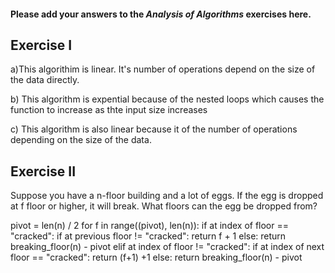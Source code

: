 #### Please add your answers to the ***Analysis of  Algorithms*** exercises here.

## Exercise I

a)This algorithim is linear. It's number of operations depend on the size of the data directly. 


b) This algorithm is expential because of the nested loops which causes the function to increase as thte input size increases


c) This algorithm is also linear because it of the number of operations depending on the size of the data.

## Exercise II

Suppose you have a n-floor building and a lot of eggs. If the egg is dropped at f floor or higher, it will break. What floors can the egg be dropped from?

pivot = len(n) / 2
for f in range((pivot), len(n)):
    if at index of floor == "cracked":
    if at previous floor != "cracked":
        return f + 1
    else:
        return breaking_floor(n) - pivot
    elif at index of floor != "cracked":
    if at index of next floor == "cracked":
        return (f+1) +1
    else:
        return breaking_floor(n) - pivot
